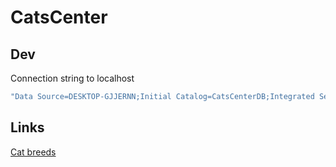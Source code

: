 # CatsCenter

## Dev

Connection string to localhost

```bash
"Data Source=DESKTOP-GJJERNN;Initial Catalog=CatsCenterDB;Integrated Security=True;TrustServerCertificate=True" Microsoft.EntityFrameworkCore.SqlServer -OutputDir Models -force
```

## Links

[Cat breeds](https://en.wikipedia.org/wiki/List_of_cat_breeds)